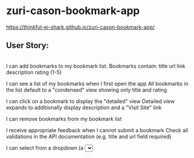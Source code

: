 # zuri-cason-bookmark-app

https://thinkful-ei-shark.github.io/zuri-cason-bookmark-app/

<h2> User Story: </h2>
<br>
I can add bookmarks to my bookmark list. Bookmarks contain:
    title
    url link
    description
    rating (1-5)

I can see a list of my bookmarks when I first open the app
    All bookmarks in the list default to a "condensed" view showing only title and rating

I can click on a bookmark to display the "detailed" view
    Detailed view expands to additionally display description and a "Visit Site" link

I can remove bookmarks from my bookmark list

I receive appropriate feedback when I cannot submit a bookmark
    Check all validations in the API documentation (e.g. title and url field required)

I can select from a dropdown (a <select> element) a "minimum rating" to filter the list by all bookmarks rated at or above the chosen selection
